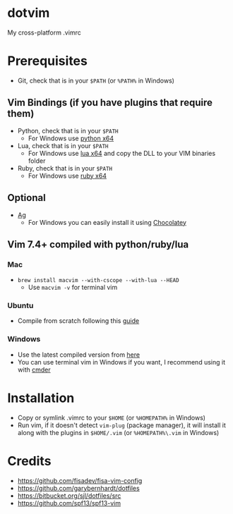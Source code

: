 dotvim
======
My cross-platform .vimrc

# Prerequisites
- Git, check that is in your `$PATH` (or `%PATH%` in Windows)

## Vim Bindings (if you have plugins that require them)
- Python, check that is in your `$PATH`
  - For Windows use [python x64](https://www.python.org/download)
- Lua, check that is in your `$PATH`
  - For Windows use [lua x64](http://joedf.users.sourceforge.net/luabuilds/) and copy the DLL to your VIM binaries folder
- Ruby, check that is in your `$PATH`
  - For Windows use [ruby x64](http://rubyinstaller.org/downloads/)

## Optional
- [Ag](https://github.com/ggreer/the_silver_searcher)
  - For Windows you can easily install it using [Chocolatey](http://chocolatey.org/)

## Vim 7.4+ compiled with python/ruby/lua

### Mac
- `brew install macvim --with-cscope --with-lua --HEAD`
    - Use `macvim -v` for terminal vim

### Ubuntu
- Compile from scratch following this [guide](http://zaiste.net/2013/05/compiling_vim_with_ruby_and_python_support_on_ubuntu/)

### Windows
- Use the latest compiled version from [here](http://solar-blogg.blogspot.ca/p/vim-build.html)
- You can use terminal vim in Windows if you want, I recommend using it with [cmder](http://bliker.github.io/cmder/)

# Installation
- Copy or symlink .vimrc to your `$HOME` (or `%HOMEPATH%` in Windows)
- Run vim, if it doesn't detect `vim-plug` (package manager), it will install it along with
  the plugins in `$HOME/.vim` (or `%HOMEPATH%\.vim` in Windows)

# Credits
- https://github.com/fisadev/fisa-vim-config
- https://github.com/garybernhardt/dotfiles
- https://bitbucket.org/sjl/dotfiles/src
- https://github.com/spf13/spf13-vim

